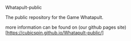 Whatapult-public

The public repository for the Game Whatapult.

more information can be found on (our github pages site)[https://cubicspin.github.io/Whatapult-public/]